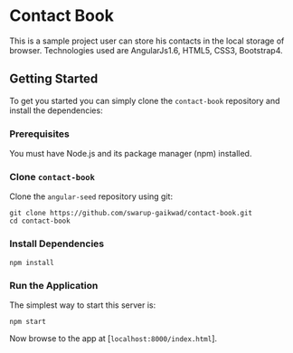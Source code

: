 # Contact Book

This is a sample project user can store his contacts in the local storage of browser. Technologies used are AngularJs1.6, HTML5, CSS3, Bootstrap4.

## Getting Started

To get you started you can simply clone the `contact-book` repository and install the dependencies:

### Prerequisites

You must have Node.js and its package manager (npm) installed.

### Clone `contact-book`

Clone the `angular-seed` repository using git:

```
git clone https://github.com/swarup-gaikwad/contact-book.git
cd contact-book
```

### Install Dependencies

```
npm install
```

### Run the Application

The simplest way to start this server is:

```
npm start
```

Now browse to the app at [`localhost:8000/index.html`].
